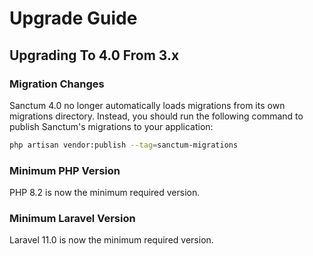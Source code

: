# Upgrade Guide

## Upgrading To 4.0 From 3.x

### Migration Changes

Sanctum 4.0 no longer automatically loads migrations from its own migrations directory. Instead, you should run the following command to publish Sanctum's migrations to your application:

```bash
php artisan vendor:publish --tag=sanctum-migrations
```

### Minimum PHP Version

PHP 8.2 is now the minimum required version.

### Minimum Laravel Version

Laravel 11.0 is now the minimum required version.


